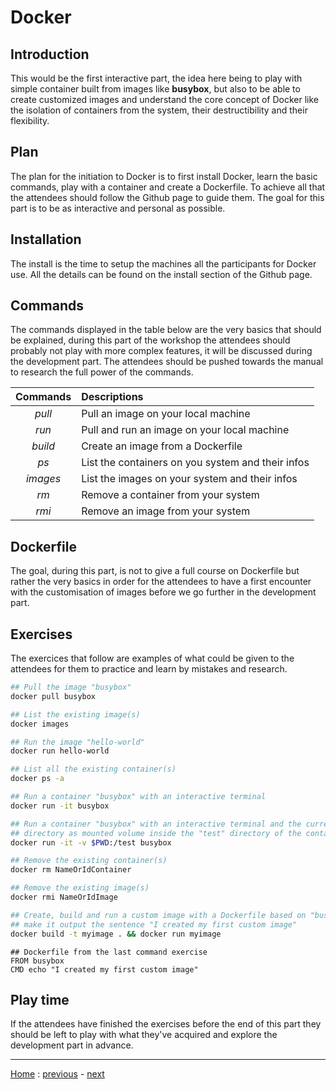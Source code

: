 # Docker

## Introduction
This would be the first interactive part, the idea here being to play with
simple container built from images like **busybox**, but also to be able to
create customized images and understand the core concept of Docker like the
isolation of containers from the system, their destructibility and their
flexibility.

## Plan
The plan for the initiation to Docker is to first install Docker, learn the 
basic commands, play with a container and create a Dockerfile. To achieve all
that the attendees should follow the Github page to guide them. The goal for
this part is to be as interactive and personal as possible.


## Installation
The install is the time to setup the machines all the participants for Docker
use. All the details can be found on the install section of the Github page.


## Commands
The commands displayed in the table below are the very basics that should be
explained, during this part of the workshop the attendees should probably not
play with more complex features, it will be discussed during the development
part. The attendees should be pushed towards the manual to research the full
power of the commands.

| **Commands** | **Descriptions**                                  |
|:------------:|:--------------------------------------------------|
| *pull*       | Pull an image on your local machine               |
| *run*        | Pull and run an image on your local machine       |
| *build*      | Create an image from a Dockerfile                 |
| *ps*         | List the containers on you system and their infos |
| *images*     | List the images on your system and their infos    |
| *rm*         | Remove a container from your system               |
| *rmi*        | Remove an image from your system                  |


## Dockerfile
The goal, during this part, is not to give a full course on Dockerfile but
rather the very basics in order for the attendees to have a first encounter with
the customisation of images before we go further in the development part.


## Exercises
The exercices that follow are examples of what could be given to the attendees
for them to practice and learn by mistakes and research.

```bash
## Pull the image "busybox"
docker pull busybox

## List the existing image(s)
docker images

## Run the image "hello-world"
docker run hello-world

## List all the existing container(s)
docker ps -a

## Run a container "busybox" with an interactive terminal
docker run -it busybox

## Run a container "busybox" with an interactive terminal and the current
## directory as mounted volume inside the "test" directory of the container
docker run -it -v $PWD:/test busybox

## Remove the existing container(s)
docker rm NameOrIdContainer

## Remove the existing image(s)
docker rmi NameOrIdImage

## Create, build and run a custom image with a Dockerfile based on "busybox" and
## make it output the sentence "I created my first custom image"
docker build -t myimage . && docker run myimage
```

```
## Dockerfile from the last command exercise
FROM busybox
CMD echo "I created my first custom image"
```


## Play time
If the attendees have finished the exercises before the end of this part they
should be left to play with what they've acquired and explore the development
part in advance.

---
[Home](../README.md) :
[previous](../Presentation/README.md) -
[next](../Development/README.md)
